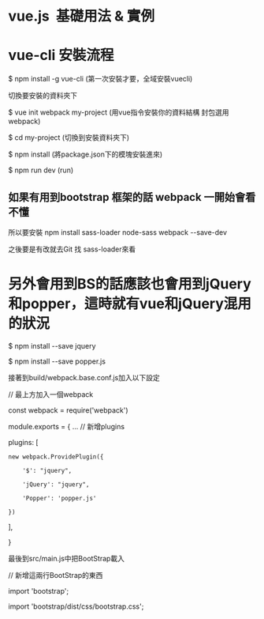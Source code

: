 # vue.js  基礎用法 & 實例

# vue-cli 安裝流程

$ npm install -g vue-cli  (第一次安裝才要，全域安裝vuecli)

切換要安裝的資料夾下 

$ vue init webpack my-project (用vue指令安裝你的資料結構 封包選用webpack)

$ cd my-project (切換到安裝資料夾下)

$ npm install  (將package.json下的模塊安裝進來)

$ npm run dev  (run)

## 如果有用到bootstrap 框架的話 webpack 一開始會看不懂

   所以要安裝 npm install sass-loader node-sass webpack --save-dev

   之後要是有改就去Git 找 sass-loader來看
   
# 另外會用到BS的話應該也會用到jQuery和popper，這時就有vue和jQuery混用的狀況
   
$ npm install --save jquery

$ npm install --save popper.js

接著到build/webpack.base.conf.js加入以下設定

// 最上方加入一個webpack

const webpack = require('webpack')

module.exports = {
  ...
  // 新增plugins
  
  plugins: [
  
    new webpack.ProvidePlugin({
    
        '$': "jquery",
	
        'jQuery': "jquery",
	
        'Popper': 'popper.js'
	
    })
    
  ],

}

最後到src/main.js中把BootStrap載入

// 新增這兩行BootStrap的東西

import 'bootstrap';

import 'bootstrap/dist/css/bootstrap.css';
